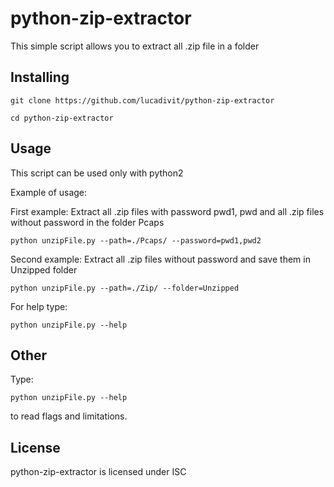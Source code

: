 # python-zip-extractor
This simple script allows you to extract all .zip file in a folder

## Installing

```
git clone https://github.com/lucadivit/python-zip-extractor

cd python-zip-extractor
```

## Usage
This script can be used only with python2

Example of usage:

First example: Extract all .zip files with password pwd1, pwd and  all .zip files without password in the folder Pcaps

```
python unzipFile.py --path=./Pcaps/ --password=pwd1,pwd2
```

Second example: Extract all .zip files without password and save them in Unzipped folder
```
python unzipFile.py --path=./Zip/ --folder=Unzipped
```

For help type:

```
python unzipFile.py --help
```

## Other

Type:
```
python unzipFile.py --help
```
to read flags and limitations.

## License

python-zip-extractor is licensed under ISC
